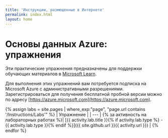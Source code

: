 ```yaml
---
title: 'Инструкции, размещенные в Интернете'
permalink: index.html
layout: home
---
```


# <a name="azure-data-fundamentals-exercises"></a>Основы данных Azure: упражнения

Эти практические упражнения предназначены для поддержки обучающих материалов в [Microsoft Learn](https://docs.microsoft.com/training/).

Для выполнения этих упражнений вам потребуется подписка на Microsoft Azure с административными разрешениями. Зарегистрироваться для получения бесплатной пробной версии можно по адресу [https://azure.microsoft.com](https://azure.microsoft.com).

{% assign labs = site.pages | where_exp:"page", "page.url contains '/Instructions/Labs'" %}
| Упражнение |
| --- |
{% за активность на лабораторных работах  %}| [{{ activity.lab.title }}{% if activity.lab.type %} - {{ activity.lab.type }}{% endif %}]({{ site.github.url }}{{ activity.url }}) |
{% endfor %}
